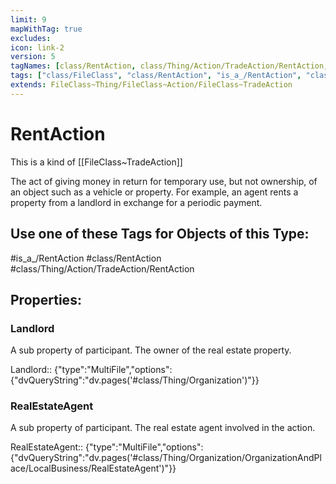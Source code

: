 ```yaml
---
limit: 9
mapWithTag: true
excludes:
icon: link-2
version: 5
tagNames: [class/RentAction, class/Thing/Action/TradeAction/RentAction, is_a_/RentAction, schema-org/RentAction]
tags: ["class/FileClass", "class/RentAction", "is_a_/RentAction", "class/Thing/Action/TradeAction/RentAction"]
extends: FileClass~Thing/FileClass~Action/FileClass~TradeAction
---
```


# RentAction
This is a kind of [[FileClass~TradeAction]]

The act of giving money in return for temporary use, but not ownership, of an object such as a vehicle or property. For example, an agent rents a property from a landlord in exchange for a periodic payment.


## Use one of these Tags for Objects of this Type:

#is_a_/RentAction
#class/RentAction
#class/Thing/Action/TradeAction/RentAction

## Properties:

### Landlord
A sub property of participant. The owner of the real estate property.

Landlord:: {"type":"MultiFile","options":{"dvQueryString":"dv.pages('#class/Thing/Organization')"}}

### RealEstateAgent
A sub property of participant. The real estate agent involved in the action.

RealEstateAgent:: {"type":"MultiFile","options":{"dvQueryString":"dv.pages('#class/Thing/Organization/OrganizationAndPlace/LocalBusiness/RealEstateAgent')"}}


